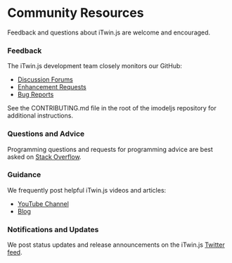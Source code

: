 # Community Resources

Feedback and questions about iTwin.js are welcome and encouraged.

### Feedback

The iTwin.js development team closely monitors our GitHub:

- [Discussion Forums](https://github.com/imodeljs/imodeljs/labels/discussion)
- [Enhancement Requests](https://github.com/imodeljs/imodeljs/labels/enhancement)
- [Bug Reports](https://github.com/imodeljs/imodeljs/labels/bug)

See the CONTRIBUTING.md file in the root of the imodeljs repository for additional instructions.

### Questions and Advice

Programming questions and requests for programming advice are best asked on [Stack Overflow](https://stackoverflow.com/tags/imodeljs).

### Guidance

We frequently post helpful iTwin.js videos and articles:

- [YouTube Channel](https://www.youtube.com/channel/UCs4HxiWI4o4bzayG5QnxaIA/featured)
- [Blog](https://medium.com/imodeljs)

### Notifications and Updates

We post status updates and release announcements on the iTwin.js [Twitter feed](https://twitter.com/imodeljs).
